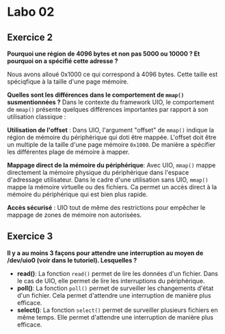 # Labo 02

## Exercice 2 

**Pourquoi une région de 4096 bytes et non pas 5000 ou 10000 ? Et pourquoi on a spécifié cette adresse ?**

Nous avons alloué 0x1000 ce qui correspond à 4096 bytes. Cette taille est spéciqfique à la taille d'une page mémoire.

**Quelles sont les différences dans le comportement de `mmap()` susmentionnées ?**
Dans le contexte du framework UIO, le comportement de `mmap()` présente quelques différences importantes par rapport à son utilisation classique :

**Utilisation de l'offset** : Dans UIO, l'argument "offset" de `mmap()` indique la région de mémoire du périphérique qui doti être mappée. 
L'offset doit être un multiple de la taille d'une page mémoire `0x1000`. De manière a spécifier les différentes plage de mémoire à mapper.

**Mappage direct de la mémoire du périphérique**: Avec UIO, `mmap()` mappe directement la mémoire physique du périphérique dans l'espace d'adressage utilisateur. Dans le cadre d'une utilisation sans UIO, `mmap()` mappe la mémoire virtuelle ou des fichiers.
Ca permet un accès direct à la mémoire du périphérique qui est bien plus rapide.

**Accès sécurisé** : UIO tout de même des restrictions pour empêcher le mappage de zones de mémoire non autorisées.



## Exercice 3

**Il y a au moins 3 façons pour attendre une interruption au moyen de /dev/uio0 (voir dans le tutoriel). Lesquelles ?**

- **read()**: La fonction `read()` permet de lire les données d'un fichier. Dans le cas de UIO, elle permet de lire les interruptions du périphérique. 
- **poll()**: La fonction `poll()` permet de surveiller les changements d'état d'un fichier. Cela permet d'attendre une interruption de manière plus efficace.
- **select()**: La fonction `select()` permet de surveiller plusieurs fichiers en même temps. Elle permet d'attendre une interruption de manière plus efficace.


